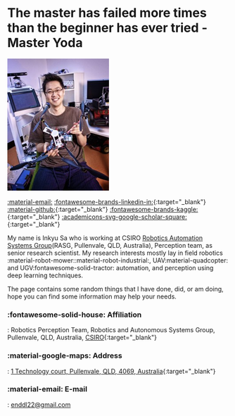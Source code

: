 # The master has failed more times than the beginner has ever tried - Master Yoda

<!-- <p align="center">
<img src="imgs/Inkyu_800_600-231x300.jpg">
</p> -->
![](imgs/Inkyu_800_600-231x300.jpg)


[:material-email:](mailto:enddl22@gmail.com) [:fontawesome-brands-linkedin-in:]{:target="_blank"} [:material-github:]{:target="_blank"} [:fontawesome-brands-kaggle:]{:target="_blank"} [:academicons-svg-google-scholar-square:]{:target="_blank"}

My name is Inkyu Sa who is working at CSIRO [Robotics Automation Systems Group](https://research.csiro.au/robotics/)(RASG, Pullenvale, QLD, Australia), Perception team, as senior research scientist. My research interests mostly lay in field robotics :material-robot-mower::material-robot-industrial:, UAV:material-quadcopter: and UGV:fontawesome-solid-tractor: automation, and perception using deep learning techniques.


The page contains some random things that I have done, did, or am doing, hope you can find some information may help your needs.

### :fontawesome-solid-house: Affiliation

: Robotics Perception Team, Robotics and Autonomous Systems Group,
  Pullenvale, QLD, Australia, [CSIRO]{:target="_blank"}

### :material-google-maps: Address

: [1 Technology court, Pullenvale, QLD, 4069, Australia]{:target="_blank"}

### :material-email: E-mail

: [enddl22@gmail.com](mailto:enddl22@gmail.com)



  [:fontawesome-brands-linkedin-in:]: https://www.linkedin.com/in/inkyu-sa-16a01257/
  [:material-github:]: https://github.com/inkyusa
  [:fontawesome-brands-kaggle:]: https://www.kaggle.com/enddl22
  [:academicons-svg-google-scholar-square:]: https://scholar.google.com.au/citations?user=KxJU37kAAAAJ&hl=en
  [CSIRO]: https://www.csiro.au
  [1 Technology court, Pullenvale, QLD, 4069, Australia]: https://www.google.com/maps/place/CSIRO+-+Pullenvale+Site/@-27.5282493,152.9085966,17z/data=!3m1!4b1!4m5!3m4!1s0x6b914df80fc85c49:0xb5d90588e6e51cca!8m2!3d-27.528246!4d152.9107907
